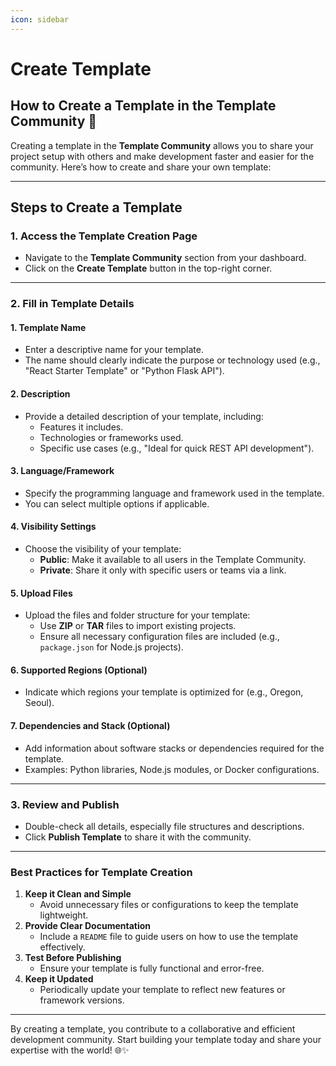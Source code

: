 ```yaml
---
icon: sidebar
---
```


# Create Template

## How to Create a Template in the Template Community 🌟

Creating a template in the **Template Community** allows you to share your project setup with others and make development faster and easier for the community. Here’s how to create and share your own template:

***

## **Steps to Create a Template**

### **1. Access the Template Creation Page**

* Navigate to the **Template Community** section from your dashboard.
* Click on the **Create Template** button in the top-right corner.

***

### **2. Fill in Template Details**

#### **1. Template Name**

* Enter a descriptive name for your template.
* The name should clearly indicate the purpose or technology used (e.g., "React Starter Template" or "Python Flask API").

#### **2. Description**

* Provide a detailed description of your template, including:
  * Features it includes.
  * Technologies or frameworks used.
  * Specific use cases (e.g., "Ideal for quick REST API development").

#### **3. Language/Framework**

* Specify the programming language and framework used in the template.
* You can select multiple options if applicable.

#### **4. Visibility Settings**

* Choose the visibility of your template:
  * **Public**: Make it available to all users in the Template Community.
  * **Private**: Share it only with specific users or teams via a link.

#### **5. Upload Files**

* Upload the files and folder structure for your template:
  * Use **ZIP** or **TAR** files to import existing projects.
  * Ensure all necessary configuration files are included (e.g., `package.json` for Node.js projects).

#### **6. Supported Regions (Optional)**

* Indicate which regions your template is optimized for (e.g., Oregon, Seoul).

#### **7. Dependencies and Stack (Optional)**

* Add information about software stacks or dependencies required for the template.
* Examples: Python libraries, Node.js modules, or Docker configurations.

***

### **3. Review and Publish**

* Double-check all details, especially file structures and descriptions.
* Click **Publish Template** to share it with the community.

***

### **Best Practices for Template Creation**

1. **Keep it Clean and Simple**
   * Avoid unnecessary files or configurations to keep the template lightweight.
2. **Provide Clear Documentation**
   * Include a `README` file to guide users on how to use the template effectively.
3. **Test Before Publishing**
   * Ensure your template is fully functional and error-free.
4. **Keep it Updated**
   * Periodically update your template to reflect new features or framework versions.

***

By creating a template, you contribute to a collaborative and efficient development community. Start building your template today and share your expertise with the world! 🌐✨
